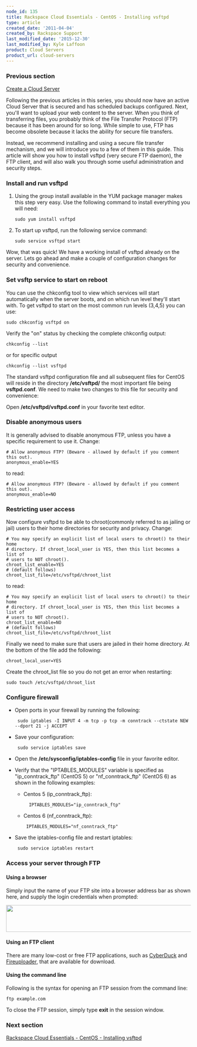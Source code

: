 ```yaml
---
node_id: 135
title: Rackspace Cloud Essentials - CentOS - Installing vsftpd
type: article
created_date: '2011-04-04'
created_by: Rackspace Support
last_modified_date: '2015-12-30'
last_modified_by: Kyle Laffoon
product: Cloud Servers
product_url: cloud-servers
---
```


### Previous section

[Create a Cloud Server](/how-to/create-a-cloud-server)

Following the previous articles in this series, you should now have an
active Cloud Server that is secured and has scheduled backups
configured. Next, you'll want to upload your web content to the server.
When you think of transferring files, you probably think of the File
Transfer Protocol (FTP) because it has been around for so long. While
simple to use, FTP has become obsolete because it lacks the ability for
secure file transfers.

Instead, we recommend installing and using a secure file transfer
mechanism, and we will introduce you to a few of them in this guide.
This article will show you how to install vsftpd (very secure FTP
daemon), the FTP client, and will also walk you through some useful
administration and security steps.


### Install and run vsftpd

1. Using the group install available in the YUM package manager makes this
step very easy. Use the following command to install everything you will
need:

       sudo yum install vsftpd

2. To start up vsftpd, run the following service command:

       sudo service vsftpd start

Wow, that was quick! We have a working install of vsftpd already on the
server. Lets go ahead and make a couple of configuration changes for
security and convenience.

### Set vsftp service to start on reboot

You can use the chkconfig tool to view which services will start
automatically when the server boots, and on which run level they'll
start with. To get vsftpd to start on the most common run levels (3,4,5)
you can use:

    sudo chkconfig vsftpd on

Verify the "on" status by checking the complete chkconfig output:

    chkconfig --list

or for specific output

    chkconfig --list vsftpd

The standard vsftpd configuration file and all subsequent files for
CentOS will reside in the directory **/etc/vsftpd/** the most important file
being **vsftpd.conf**. We need to make two changes to this file for security
and convenience:

Open **/etc/vsftpd/vsftpd.conf** in your favorite text editor.

### Disable anonymous users

It is generally advised to disable anonymous FTP, unless you have a
specific requirement to use it.
Change:

    # Allow anonymous FTP? (Beware - allowed by default if you comment this out).
    anonymous_enable=YES

to read:

    # Allow anonymous FTP? (Beware - allowed by default if you comment this out).
    anonymous_enable=NO

### Restricting user access

Now configure vsftpd to be able to chroot(commonly referred to as
jailing or jail) users to their home directories for security and
privacy. Change:

    # You may specify an explicit list of local users to chroot() to their home
    # directory. If chroot_local_user is YES, then this list becomes a list of
    # users to NOT chroot().
    chroot_list_enable=YES
    # (default follows)
    chroot_list_file=/etc/vsftpd/chroot_list

to read:

    # You may specify an explicit list of local users to chroot() to their home
    # directory. If chroot_local_user is YES, then this list becomes a list of
    # users to NOT chroot().
    chroot_list_enable=NO
    # (default follows)
    chroot_list_file=/etc/vsftpd/chroot_list

Finally we need to make sure that users are jailed in their home
directory. At the bottom of the file add the following:

    chroot_local_user=YES

Create the chroot_list file so you do not get an error when restarting:

    sudo touch /etc/vsftpd/chroot_list

### Configure firewall

-  Open ports in your firewall by running the following:

        sudo iptables -I INPUT 4 -m tcp -p tcp -m conntrack --ctstate NEW --dport 21 -j ACCEPT

-  Save your configuration:

        sudo service iptables save

-  Open the **/etc/sysconfig/iptables-config** file in your favorite editor.

-  Verify that the "IPTABLES_MODULES" variable is specified as "ip_conntrack_ftp" (CentOS 5) or
"nf_conntrack_ftp" (CentOS 6) as shown in the following examples:

   -  Centos 5 (ip_conntrack_ftp):

            IPTABLES_MODULES="ip_conntrack_ftp"

   -  Centos 6 (nf_conntrack_ftp):

           IPTABLES_MODULES="nf_conntrack_ftp"

-  Save the iptables-config file and restart iptables:

        sudo service iptables restart


### Access your server through FTP

#### Using a browser

Simply input the name of your FTP site into a browser address bar as
shown here, and supply the login credentials when prompted:

<img src="https://8026b2e3760e2433679c-fffceaebb8c6ee053c935e8915a3fbe7.ssl.cf2.rackcdn.com/field/image/ftp.png" width="538" height="73" />

#### Using an FTP client

There are many low-cost or free FTP applications, such as
[CyberDuck](https://cyberduck.io/?l=en) and
[Fireuploader](http://www.fireuploader.com/), that are available for
download.

#### Using the command line

Following is the syntax for opening an FTP session from the command line:

    ftp example.com

To close the FTP session, simply type **exit** in the session window.

### Next section

[Rackspace Cloud Essentials - CentOS - Installing vsftpd](/how-to/rackspace-cloud-essentials-centos-configuring-a-user-in-vsftpd)
